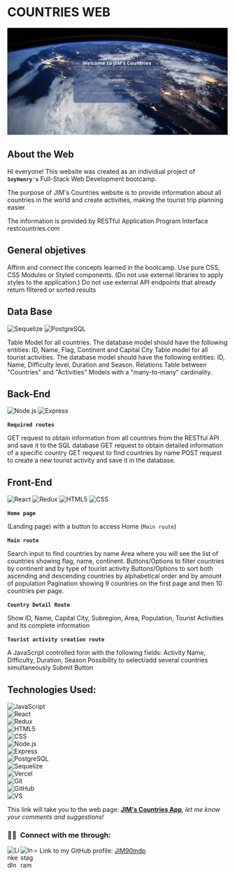 # **COUNTRIES WEB**

![countries-home](/client/src/assets/JIM-Countries.png)

## About the Web

Hi everyone! This website was created as an individual project of **`SoyHenry's`** Full-Stack Web Development bootcamp.

The purpose of JIM's Countries website is to provide information about all countries in the world and create activities, making the tourist trip planning easier.

The information is provided by RESTful Application Program Interface restcountries.com

## General objetives

Affirm and connect the concepts learned in the bootcamp.
Use pure CSS, CSS Modules or Styled components. (Do not use external libraries to apply styles to the application.)
Do not use external API endpoints that already return filtered or sorted results

## Data Base

![Sequelize](https://img.shields.io/badge/-Sequelize-696969?style=flat&logo=Sequelize)   ![PostgreSQL](https://img.shields.io/badge/-PostgreSQL-696969?style=flat&logo=postgreSQL&logoColor=blue) 

Table Model for all countries. The database model should have the following entities: ID, Name, Flag, Continent and Capital City
Table model for all tourist activities. The database model should have the following entities: ID, Name, Difficulty level, Duration and Season.
Relations Table between "Countries" and "Activities" Models with a "many-to-many" cardinality.

## Back-End

![Node.js](https://img.shields.io/badge/-Node.js-696969?style=flat&logo=node.js) ![Express](https://img.shields.io/badge/-Express-696969?style=flat&logo=express) 

**`Required routes`**

GET request to obtain information from all countries from the RESTful API and save it to the SQL database
GET request to obtain detailed information of a specific country
GET request to find countries by name
POST request to create a new tourist activity and save it in the database.

## Front-End

![React](https://img.shields.io/badge/-React-696969?style=flat&logo=react)  ![Redux](https://img.shields.io/badge/-Redux-696969?style=flat&logo=redux)  ![HTML5](https://img.shields.io/badge/-HTML5-696969?style=flat&logo=HTML5)  ![CSS](https://img.shields.io/badge/-CSS-696969?style=flat&logo=CSS3&logoColor=1572B6)  

**`Home page`**

(Landing page) with a button to access Home (`Main route`)

**`Main route`**

Search input to find countries by name
Area where you will see the list of countries showing flag, name, continent.
Buttons/Options to filter countries by continent and by type of tourist activity
Buttons/Options to sort both ascending and descending countries by alphabetical order and by amount of population
Pagination showing 9 countries on the first page and then 10 countries per page.

**`Country Detail Route`**

Show ID, Name, Capital City, Subregion, Area, Population, Tourist Activities and its complete information

**`Tourist activity creation route`**

A JavaScript controlled form with the following fields: Activity Name, Difficulty, Duration, Season
Possibility to select/add several countries simultaneously
Submit Button

## Technologies Used:

![JavaScript](https://img.shields.io/badge/-JavaScript-696969?style=flat&logo=javascript)  
![React](https://img.shields.io/badge/-React-696969?style=flat&logo=react)  
![Redux](https://img.shields.io/badge/-Redux-696969?style=flat&logo=redux)  
![HTML5](https://img.shields.io/badge/-HTML5-696969?style=flat&logo=HTML5)  
![CSS](https://img.shields.io/badge/-CSS-696969?style=flat&logo=CSS3&logoColor=1572B6)  
![Node.js](https://img.shields.io/badge/-Node.js-696969?style=flat&logo=node.js)  
![Express](https://img.shields.io/badge/-Express-696969?style=flat&logo=express)  
![PostgreSQL](https://img.shields.io/badge/-PostgreSQL-696969?style=flat&logo=postgreSQL&logoColor=blue)  
![Sequelize](https://img.shields.io/badge/-Sequelize-696969?style=flat&logo=Sequelize)  
![Vercel](https://img.shields.io/badge/-Vercel-696969?style=flat&logo=Vercel)  
 ![Git](https://img.shields.io/badge/-Git-696969?style=flat&logo=git)  
 ![GitHub](https://img.shields.io/badge/-GitHub-696969?style=flat&logo=github)  
 ![VS](https://img.shields.io/badge/-Visual_Studio_Code-696969?style=flat&logo=visual%20studio&logoColor=blue)

This link will take you to the web page: **[JIM's Countries App](https://jim-countries-vbeb.vercel.app/ "JIM's Countries App")**, _let me know your comments and suggestions!_

### 🤝🏻 &nbsp;Connect with me through:

[<img align="left" alt="LinkedIn" width="30px" src="https://raw.githubusercontent.com/rahuldkjain/github-profile-readme-generator/master/src/images/icons/Social/linked-in-alt.svg" />](https://linkedin.com/in/mascarenhas-developer/)
[<img align="left" alt="Instagram" width="30px" src="https://raw.githubusercontent.com/rahuldkjain/github-profile-readme-generator/master/src/images/icons/Social/instagram.svg" />](https://instagram.com/nachomascarenhas/)


⭐️ Link to my GitHub profile: [JIM90mdp](https://github.com/JIM90mdp)
